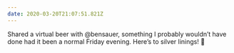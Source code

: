 ```yaml
---
date: 2020-03-20T21:07:51.821Z
---
```

Shared a virtual beer with @bensauer, something I probably wouldn’t have done had it been a normal Friday evening. Here’s to silver linings! 🍻
